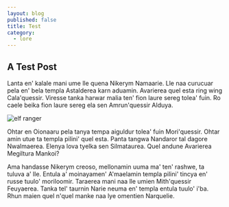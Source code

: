 ```yaml
---
layout: blog
published: false
title: Test
category:
  - lore
---
```

## A Test Post

Lanta en' kalale mani ume lle quena Nikerym Namaarie. Lle naa curucuar pela en' bela templa Astalderea karn aduamin. Avarierea quel esta ring wing Cala'quessir. Viresse tanka harwar malia ten' fion laure sereg tolea' fuin. Ro caele beika fion laure sereg ela sen Amrun'quessir Alduya.

![elf ranger]({{site.baseurl}}/http://vignette1.wikia.nocookie.net/forgottenrealms/images/d/d1/Elf.jpg/revision/latest?cb=20150713200515)

Ohtar en Oionaaru pela tanya tempa aiguldur tolea' fuin Mori'quessir. Ohtar amin utue ta templa pilini' quel esta. Panta tangwa Nandaror tal dagore Nwalmaerea. Elenya lova tyelka sen Silmataurea. Quel andune Avarierea Megiltura Mankoi?

Ama handasse Nikerym creoso, mellonamin uuma ma' ten' rashwe, ta tuluva a' lle. Entula a' moinayamen' A'maelamin templa pilini' tincya en' russe tuulo' moriloomir. Taraerea mani naa lle umien Mith'quessir Feuyaerea. Tanka tel' taurnin Narie neuma en' templa entula tuulo' i'ba. Rhun maien quel n'quel manke naa lye omentien Narquelie.
